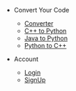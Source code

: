 <!-- _navbar.md -->

* Convert Your Code

  * [Converter](convert.thisvsthat.tech)
  * [C++ to Python](more-pages.md)
  * [Java to Python](custom-navbar.md)
  * [Python to C++](cover.md)

* Account
  * [Login](configuration.md)
  * [SignUp](themes.md)
